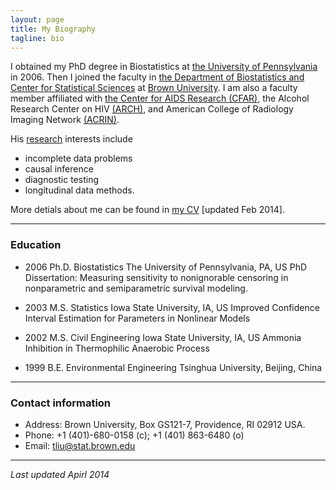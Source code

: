 ```yaml
---
layout: page
title: My Biography 
tagline: bio
---
```


I obtained my PhD degree in Biostatistics at [the University of Pennsylvania](http://www.upenn.edu) in 2006. Then I joined the faculty in [the Department of Biostatistics and Center for Statistical Sciences](http://stat.brown.edu) at [Brown University](http://brown.edu). I am also a faculty member affiliated with [the Center for AIDS Research (CFAR)](http://lifespan.org), the Alcohol Research Center on HIV [(ARCH)](http://www.brown.edu/academics/medical/alcohol-research-center-on-hiv/), and American College of Radiology Imaging Network [(ACRIN)](http://acrin.org). 

His [research](http://taotliu.github.io/my_research) interests include 

- incomplete data problems
- causal inference
- diagnostic testing
- longitudinal data methods.

More detials about me can be found in [my CV](assets/CV_tliu.pdf) [updated Feb 2014]. 

--- 

### Education 


- 2006		Ph.D.	Biostatistics		The University of Pennsylvania, PA, US
PhD Dissertation: Measuring sensitivity to nonignorable censoring in nonparametric and semiparametric survival modeling.

- 2003 		  M.S. 	    Statistics	   		Iowa State University, IA, US
Improved Confidence Interval Estimation for Parameters in Nonlinear Models

- 2002 	 M.S. 	    Civil Engineering 	Iowa State University, IA, US
	 	    Ammonia Inhibition in Thermophilic Anaerobic Process
- 1999 		    B.E.    Environmental Engineering  		 Tsinghua University, Beijing, China
		    	    


--- 

### Contact information

- Address: Brown University, Box GS121-7, Providence, RI 02912 USA. 
- Phone: +1 (401)-680-0158 (c); +1 (401) 863-6480 (o)
- Email: tliu@stat.brown.edu


--- 
*Last updated Apirl 2014*